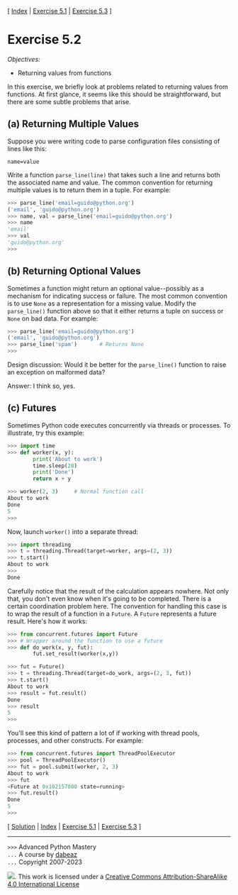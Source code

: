 \[ [Index](index.md) | [Exercise 5.1](ex5_1.md) | [Exercise 5.3](ex5_3.md) \]

# Exercise 5.2

*Objectives:*

- Returning values from functions

In this exercise, we briefly look at problems related to returning values from functions.
At first glance, it seems like this should be straightforward, but there are some
subtle problems that arise.

## (a) Returning Multiple Values

Suppose you were writing code to parse configuration files consisting of lines like this:

    name=value

Write a function `parse_line(line)` that takes such a line and returns both the associated name and 
value.  The common convention for returning multiple values is to return them in a tuple.  For example:

```python
>>> parse_line('email=guido@python.org')
('email', 'guido@python.org')
>>> name, val = parse_line('email=guido@python.org')
>>> name
'email'
>>> val
'guido@python.org'
>>>
```

## (b) Returning Optional Values

Sometimes a function might return an optional value--possibly as a mechanism for indicating 
success or failure.  The most common convention is to use `None` as a representation for 
a missing value.  Modify the `parse_line()` function above so that it either returns a tuple 
on success or `None` on bad data.  For example:

```python
>>> parse_line('email=guido@python.org')
('email', 'guido@python.org')
>>> parse_line('spam')       # Returns None
>>>
```

Design discussion:  Would it be better for the `parse_line()` function to raise an exception
on malformed data?

Answer: I think so, yes.

## (c) Futures

Sometimes Python code executes concurrently via threads or processes.  To illustrate, try
this example:

```python
>>> import time
>>> def worker(x, y):
        print('About to work')
        time.sleep(20)
        print('Done')
        return x + y

>>> worker(2, 3)     # Normal function call
About to work  
Done
5
>>>
```

Now, launch `worker()` into a separate thread:

```python
>>> import threading
>>> t = threading.Thread(target=worker, args=(2, 3))
>>> t.start()
About to work
>>>
Done
```

Carefully notice that the result of the calculation appears nowhere. Not only that, you don't even
know when it's going to be completed.   There is a certain coordination problem here. The
convention for handling this case is to wrap the result of a function in a `Future`.  A
`Future` represents a future result. Here's how it works:

```python
>>> from concurrent.futures import Future
>>> # Wrapper around the function to use a future
>>> def do_work(x, y, fut):
        fut.set_result(worker(x,y))

>>> fut = Future()
>>> t = threading.Thread(target=do_work, args=(2, 3, fut))
>>> t.start()
About to work  
>>> result = fut.result()
Done
>>> result
5
>>>
```

You'll see this kind of pattern a lot of if working with thread pools, processes, and other
constructs.  For example:

```python
>>> from concurrent.futures import ThreadPoolExecutor
>>> pool = ThreadPoolExecutor()
>>> fut = pool.submit(worker, 2, 3)
About to work
>>> fut
<Future at 0x102157080 state=running>
>>> fut.result()
Done
5
>>>
```

\[ [Solution](soln5_2.md) | [Index](index.md) | [Exercise 5.1](ex5_1.md) | [Exercise 5.3](ex5_3.md) \]

----
`>>>` Advanced Python Mastery  
`...` A course by [dabeaz](https://www.dabeaz.com)  
`...` Copyright 2007-2023  

![](https://i.creativecommons.org/l/by-sa/4.0/88x31.png). This work is licensed under a [Creative Commons Attribution-ShareAlike 4.0 International License](http://creativecommons.org/licenses/by-sa/4.0/)

